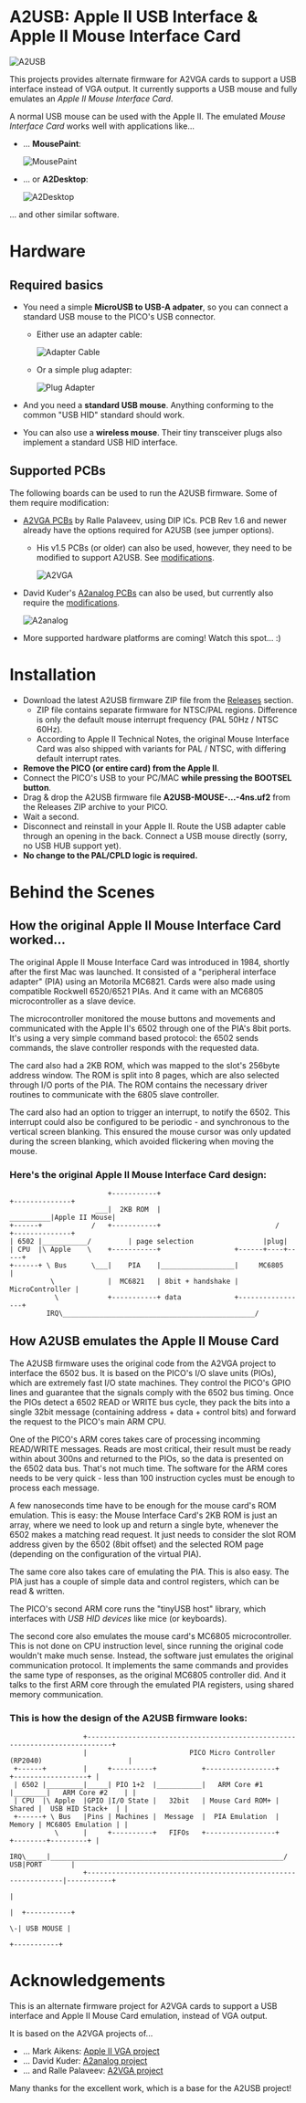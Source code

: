 # A2USB: Apple II USB Interface & Apple II Mouse Interface Card
![A2USB](Photos/A2USB_MouseAndMore.jpg)

This projects provides alternate firmware for A2VGA cards to support a USB interface instead of VGA output. It currently supports a USB mouse and fully emulates an *Apple II Mouse Interface Card*.

A normal USB mouse can be used with the Apple II. The emulated *Mouse Interface Card* works well with applications like...

* ... **MousePaint**:

    ![MousePaint](Photos/A2USB_MousePaint.jpg)

* ... or **A2Desktop**:

    ![A2Desktop](Photos/A2USB_A2Desktop.jpg)

... and other similar software.

# Hardware
## Required basics

* You need a simple **MicroUSB to USB-A adpater**, so you can connect a standard USB mouse to the PICO's USB connector.

    * Either use an adapter cable:

        ![Adapter Cable](Photos/A2USB_AdapterCable2.jpg)

    * Or a simple plug adapter:

        ![Plug Adapter](Photos/A2USB_AdapterPlug.jpg)

* And you need a **standard USB mouse**. Anything conforming to the common "USB HID" standard should work.
* You can also use a **wireless mouse**. Their tiny transceiver plugs also implement a standard USB HID interface.

## Supported PCBs
The following boards can be used to run the A2USB firmware. Some of them require modification:

* [A2VGA PCBs](https://github.com/rallepalaveev/analog) by Ralle Palaveev, using DIP ICs. PCB Rev 1.6 and newer already have the options required for A2USB (see jumper options).
  * His v1.5 PCBs (or older) can also be used, however, they need to be modified to support A2USB. See [modifications](HwModding.md).

     ![A2VGA](Photos/A2VGA_Palaveev.jpg)

* David Kuder's [A2analog PCBs](https://github.com/V2RetroComputing/analog) can also be used, but currently also require the [modifications](HwModding.md).

     ![A2analog](Photos/V2analog.jpg)

* More supported hardware platforms are coming! Watch this spot... :)

# Installation
* Download the latest A2USB firmware ZIP file from the [Releases](https://github.com/ThorstenBr/A2USB/releases) section.
   * ZIP file contains separate firmware for NTSC/PAL regions. Difference is only the default mouse interrupt frequency (PAL 50Hz / NTSC 60Hz).
   * According to Apple II Technical Notes, the original Mouse Interface Card was also shipped with variants for PAL / NTSC, with differing default interrupt rates.
* **Remove the PICO (or entire card) from the Apple II**.
* Connect the PICO's USB to your PC/MAC **while pressing the BOOTSEL button**.
* Drag & drop the A2USB firmware file **A2USB-MOUSE-...-4ns.uf2** from the Releases ZIP archive to your PICO.
* Wait a second.
* Disconnect and reinstall in your Apple II. Route the USB adapter cable through an opening in the back. Connect a USB mouse directly (sorry, no USB HUB support yet).
* **No change to the PAL/CPLD logic is required.**

# Behind the Scenes

## How the original Apple II Mouse Interface Card worked...
The original Apple II Mouse Interface Card was introduced in 1984, shortly after the first Mac was launched. It consisted of a "peripheral interface adapter" (PIA) using an Motorila MC6821. Cards were also made using compatible Rockwell 6520/6521 PIAs. And it came with an MC6805 microcontroller as a slave device.

The microcontroller monitored the mouse buttons and movements and communicated with the Apple II's 6502 through one of the PIA's 8bit ports. It's using a very simple command based protocol: the 6502 sends commands, the slave controller responds with the requested data.

The card also had a 2KB ROM, which was mapped to the slot's 256byte address window. The ROM is split into 8 pages, which are also selected through I/O ports of the PIA. The ROM contains the necessary driver routines to communicate with the 6805 slave controller.

The card also had an option to trigger an interrupt, to notify the 6502. This interrupt could also be configured to be periodic - and synchronous to the vertical screen blanking. This ensured the mouse cursor was only updated during the screen blanking, which avoided flickering when moving the mouse.

### Here's the original Apple II Mouse Interface Card design:

                            +-----------+                                       +--------------+
                         ___|  2KB ROM  |                             __________|Apple II Mouse|
    +------+            /   +-----------+                            /          +--------------+
    | 6502 |___________/         | page selection                 |plug|
    | CPU  |\ Apple    \    +-----------+                  +------+----+-----+
    +------+ \ Bus      \___|    PIA    |__________________|     MC6805      |
              \             |  MC6821   | 8bit + handshake | MicroController |
               \            +-----------+ data             +-----------------+
             IRQ\_______________________________________________/


## How A2USB emulates the Apple II Mouse Card
The A2USB firmware uses the original code from the A2VGA project to interface the 6502 bus. It is based on the PICO's I/O slave units (PIOs), which are extremely fast I/O state machines. They control the PICO's GPIO lines and guarantee that the signals comply with the 6502 bus timing. Once the PIOs detect a 6502 READ or WRITE bus cycle, they pack the bits into a single 32bit message (containing address + data + control bits) and forward the request to the PICO's main ARM CPU.

One of the PICO's ARM cores takes care of processing incomming READ/WRITE messages. Reads are most critical, their result must be ready within about 300ns and returned to the PIOs, so the data is presented on the 6502 data bus. That's not much time. The software for the ARM cores needs to be very quick - less than 100 instruction cycles must be enough to process each message.

A few nanoseconds time have to be enough for the mouse card's ROM emulation. This is easy: the Mouse Interface Card's 2KB ROM is just an array, where we need to look up and return a single byte, whenever the 6502 makes a matching read request.
It just needs to consider the slot ROM address given by the 6502 (8bit offset) and the selected ROM page (depending on the configuration of the virtual PIA).

The same core also takes care of emulating the PIA. This is also easy. The PIA just has a couple of simple data and control registers, which can be read & written.

The PICO's second ARM core runs the "tinyUSB host" library, which interfaces with *USB HID devices* like mice (or keyboards).

The second core also emulates the mouse card's MC6805 microcontroller. This is not done on CPU instruction level, since running the original code wouldn't make much sense. Instead, the software just emulates the original communication protocol. It implements the same commands and provides the same type of responses, as the original MC6805 controller did.
And it talks to the first ARM core through the emulated PIA registers, using shared memory communication.

### This is how the design of the A2USB firmware looks:

                      +----------------------------------------------------------------------------+
                      |                         PICO Micro Controller (RP2040)                     |
     +------+         |     +----------+           +-----------------+        +------------------+ |
     | 6502 |_________|_____| PIO 1+2  |___________|   ARM Core #1   |________|   ARM Core #2    | |
     | CPU  |\ Apple  |GPIO |I/O State |   32bit   | Mouse Card ROM+ | Shared |  USB HID Stack+  | |
     +------+ \ Bus   |Pins | Machines |  Message  |  PIA Emulation  | Memory | MC6805 Emulation | |
               \      |     +----------+   FIFOs   +-----------------+        +--------+---------+ |
             IRQ\_____|_________________________________________________________/   USB|PORT       |
                      +----------------------------------------------------------------|-----------+
                                                                                       |
                                                                                       |  +-----------+
                                                                                        \-| USB MOUSE |
                                                                                          +-----------+ 


# Acknowledgements
This is an alternate firmware project for A2VGA cards to support a USB interface and Apple II Mouse Card emulation, instead of VGA output.

It is based on the A2VGA projects of...

* ... Mark Aikens: [Apple II VGA project](https://github.com/markadev/AppleII-VGA/)
* ... David Kuder: [A2analog project](https://github.com/V2RetroComputing/analog)
* ... and Ralle Palaveev: [A2VGA project](https://github.com/rallepalaveev/analog)

Many thanks for the excellent work, which is a base for the A2USB project!
